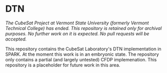 
DTN
===

*The CubeSat Project at Vermont State University (formerly Vermont Technical College) has ended.
This repository is retained only for archival purposes. No further work on it is expected. No
pull requests will be accepted.*

This repository contains the CubeSat Laboratory's DTN implementation in SPARK. At the moment
this work is in an embryonic state. The repository only contains a partial (and largely
untested) CFDP implemenation. This repository is a placeholder for future work in this
area.
